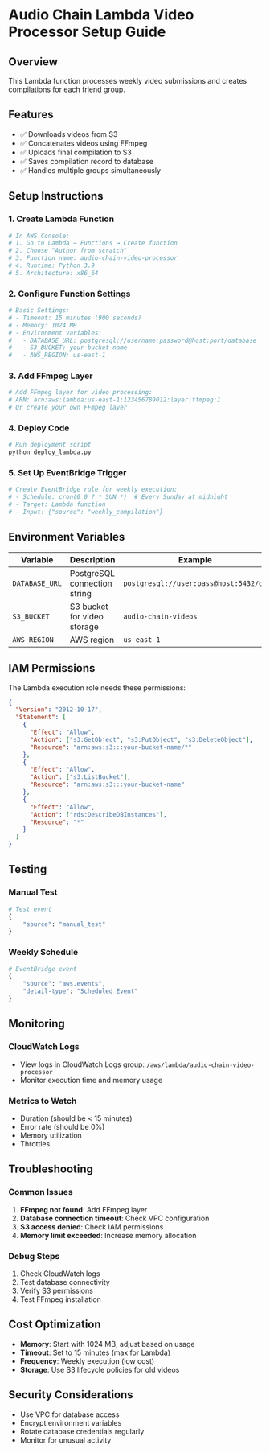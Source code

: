 # Audio Chain Lambda Video Processor Setup Guide

## Overview

This Lambda function processes weekly video submissions and creates compilations for each friend group.

## Features

- ✅ Downloads videos from S3
- ✅ Concatenates videos using FFmpeg
- ✅ Uploads final compilation to S3
- ✅ Saves compilation record to database
- ✅ Handles multiple groups simultaneously

## Setup Instructions

### 1. Create Lambda Function

```bash
# In AWS Console:
# 1. Go to Lambda → Functions → Create function
# 2. Choose "Author from scratch"
# 3. Function name: audio-chain-video-processor
# 4. Runtime: Python 3.9
# 5. Architecture: x86_64
```

### 2. Configure Function Settings

```bash
# Basic Settings:
# - Timeout: 15 minutes (900 seconds)
# - Memory: 1024 MB
# - Environment variables:
#   - DATABASE_URL: postgresql://username:password@host:port/database
#   - S3_BUCKET: your-bucket-name
#   - AWS_REGION: us-east-1
```

### 3. Add FFmpeg Layer

```bash
# Add FFmpeg layer for video processing:
# ARN: arn:aws:lambda:us-east-1:123456789012:layer:ffmpeg:1
# Or create your own FFmpeg layer
```

### 4. Deploy Code

```bash
# Run deployment script
python deploy_lambda.py
```

### 5. Set Up EventBridge Trigger

```bash
# Create EventBridge rule for weekly execution:
# - Schedule: cron(0 0 ? * SUN *)  # Every Sunday at midnight
# - Target: Lambda function
# - Input: {"source": "weekly_compilation"}
```

## Environment Variables

| Variable       | Description                  | Example                               |
| -------------- | ---------------------------- | ------------------------------------- |
| `DATABASE_URL` | PostgreSQL connection string | `postgresql://user:pass@host:5432/db` |
| `S3_BUCKET`    | S3 bucket for video storage  | `audio-chain-videos`                  |
| `AWS_REGION`   | AWS region                   | `us-east-1`                           |

## IAM Permissions

The Lambda execution role needs these permissions:

```json
{
  "Version": "2012-10-17",
  "Statement": [
    {
      "Effect": "Allow",
      "Action": ["s3:GetObject", "s3:PutObject", "s3:DeleteObject"],
      "Resource": "arn:aws:s3:::your-bucket-name/*"
    },
    {
      "Effect": "Allow",
      "Action": ["s3:ListBucket"],
      "Resource": "arn:aws:s3:::your-bucket-name"
    },
    {
      "Effect": "Allow",
      "Action": ["rds:DescribeDBInstances"],
      "Resource": "*"
    }
  ]
}
```

## Testing

### Manual Test

```python
# Test event
{
    "source": "manual_test"
}
```

### Weekly Schedule

```python
# EventBridge event
{
    "source": "aws.events",
    "detail-type": "Scheduled Event"
}
```

## Monitoring

### CloudWatch Logs

- View logs in CloudWatch Logs group: `/aws/lambda/audio-chain-video-processor`
- Monitor execution time and memory usage

### Metrics to Watch

- Duration (should be < 15 minutes)
- Error rate (should be 0%)
- Memory utilization
- Throttles

## Troubleshooting

### Common Issues

1. **FFmpeg not found**: Add FFmpeg layer
2. **Database connection timeout**: Check VPC configuration
3. **S3 access denied**: Check IAM permissions
4. **Memory limit exceeded**: Increase memory allocation

### Debug Steps

1. Check CloudWatch logs
2. Test database connectivity
3. Verify S3 permissions
4. Test FFmpeg installation

## Cost Optimization

- **Memory**: Start with 1024 MB, adjust based on usage
- **Timeout**: Set to 15 minutes (max for Lambda)
- **Frequency**: Weekly execution (low cost)
- **Storage**: Use S3 lifecycle policies for old videos

## Security Considerations

- Use VPC for database access
- Encrypt environment variables
- Rotate database credentials regularly
- Monitor for unusual activity
